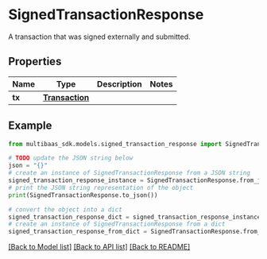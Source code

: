 # SignedTransactionResponse

A transaction that was signed externally and submitted.

## Properties

Name | Type | Description | Notes
------------ | ------------- | ------------- | -------------
**tx** | [**Transaction**](Transaction.md) |  | 

## Example

```python
from multibaas_sdk.models.signed_transaction_response import SignedTransactionResponse

# TODO update the JSON string below
json = "{}"
# create an instance of SignedTransactionResponse from a JSON string
signed_transaction_response_instance = SignedTransactionResponse.from_json(json)
# print the JSON string representation of the object
print(SignedTransactionResponse.to_json())

# convert the object into a dict
signed_transaction_response_dict = signed_transaction_response_instance.to_dict()
# create an instance of SignedTransactionResponse from a dict
signed_transaction_response_from_dict = SignedTransactionResponse.from_dict(signed_transaction_response_dict)
```
[[Back to Model list]](../README.md#documentation-for-models) [[Back to API list]](../README.md#documentation-for-api-endpoints) [[Back to README]](../README.md)


